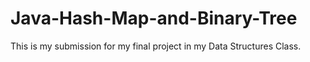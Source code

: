 # Java-Hash-Map-and-Binary-Tree

This is my submission for my final project in my Data Structures Class.

